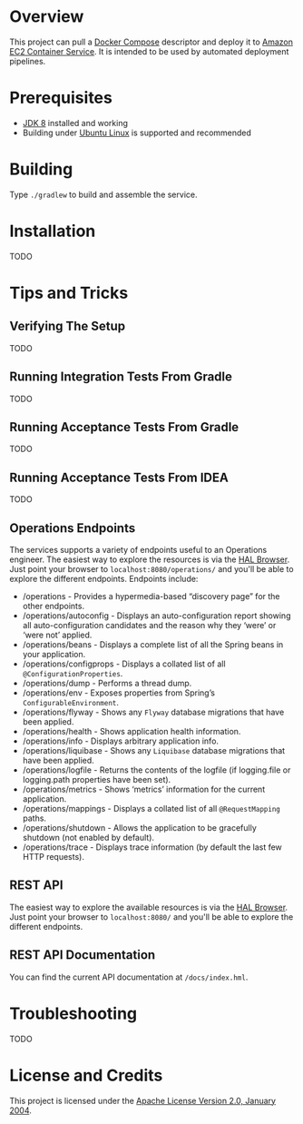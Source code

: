 # Overview
This project can pull a [Docker Compose](https://docs.docker.com/compose/) descriptor and deploy it to
[Amazon EC2 Container Service](https://aws.amazon.com/ecs/).  It is intended to be used by automated
deployment pipelines.

# Prerequisites
* [JDK 8](http://www.oracle.com/technetwork/java/index.html) installed and working
* Building under [Ubuntu Linux](http://www.ubuntu.com/) is supported and recommended 

# Building
Type `./gradlew` to build and assemble the service.

# Installation
TODO

# Tips and Tricks

## Verifying The Setup
TODO

## Running Integration Tests From Gradle
TODO

## Running Acceptance Tests From Gradle
TODO

## Running Acceptance Tests From IDEA
TODO

## Operations Endpoints
The services supports a variety of endpoints useful to an Operations engineer.  The easiest way to explore
the resources is via the [HAL Browser](https://github.com/mikekelly/hal-browser).  Just point your browser
to `localhost:8080/operations/` and you'll be able to explore the different endpoints.  Endpoints include:

* /operations - Provides a hypermedia-based “discovery page” for the other endpoints.
* /operations/autoconfig - Displays an auto-configuration report showing all auto-configuration candidates and the reason why they ‘were’ or ‘were not’ applied.
* /operations/beans - Displays a complete list of all the Spring beans in your application.
* /operations/configprops - Displays a collated list of all `@ConfigurationProperties`.
* /operations/dump - Performs a thread dump.
* /operations/env - Exposes properties from Spring’s `ConfigurableEnvironment`.
* /operations/flyway - Shows any `Flyway` database migrations that have been applied.
* /operations/health - Shows application health information.
* /operations/info - Displays arbitrary application info.
* /operations/liquibase - Shows any `Liquibase` database migrations that have been applied.
* /operations/logfile - Returns the contents of the logfile (if logging.file or logging.path properties have been set).
* /operations/metrics - Shows ‘metrics’ information for the current application.
* /operations/mappings - Displays a collated list of all `@RequestMapping` paths.
* /operations/shutdown - Allows the application to be gracefully shutdown (not enabled by default).
* /operations/trace - Displays trace information (by default the last few HTTP requests).

## REST API
The easiest way to explore the available resources is via the [HAL Browser](https://github.com/mikekelly/hal-browser).
Just point your browser to `localhost:8080/` and you'll be able to explore the different endpoints.

## REST API Documentation
You can find the current API documentation at `/docs/index.hml`.

# Troubleshooting

TODO

# License and Credits
This project is licensed under the [Apache License Version 2.0, January 2004](http://www.apache.org/licenses/).

